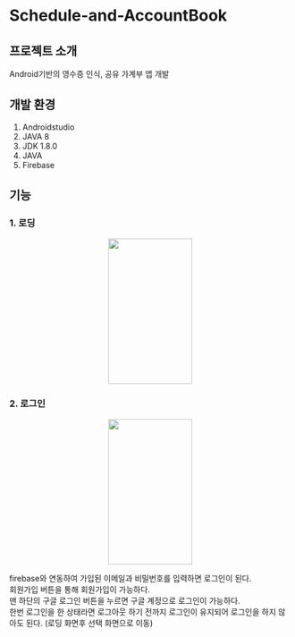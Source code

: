 # Schedule-and-AccountBook

## 프로젝트 소개
Android기반의 영수증 인식, 공유 가계부 앱 개발

## 개발 환경
1. Androidstudio
2. JAVA 8
3. JDK 1.8.0
4. JAVA
5. Firebase

## 기능

### 1. 로딩
<div align="center">
<p align="center">
  <img src="https://github.com/ekdan38/Schedule-and-AccountBook/assets/103169652/f24bc763-f6c3-4189-94fc-daebd7c0b3b6" width="150" height="260" align="center">
</p>
</div>

### 2. 로그인
<div align="center">
<p align="center">
  <img src="https://github.com/ekdan38/Schedule-and-AccountBook/assets/103169652/92b1867d-c39d-4dea-af69-e453424d48a7" width="150" height="260" align="center">
</p>
</div>
firebase와 연동하여 가입된 이메일과 비밀번호를 입력하면 로그인이 된다. <br>
회원가입 버튼을 통해 회원가입이 가능하다. <br>
맨 하단의 구글 로그인 버튼을 누르면 구글 계정으로 로그인이 가능하다. <br>
한번 로그인을 한 상태라면 로그아웃 하기 전까지 로그인이 유지되어 로그인을 하지 않아도 된다. (로딩 화면후 선택 화면으로 이동)

